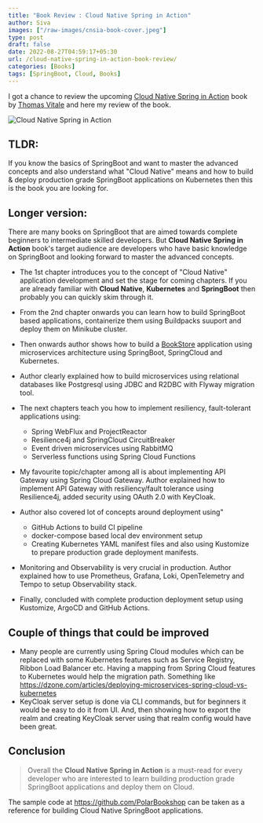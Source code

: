 ```yaml
---
title: "Book Review : Cloud Native Spring in Action"
author: Siva
images: ["/raw-images/cnsia-book-cover.jpeg"]
type: post
draft: false
date: 2022-08-27T04:59:17+05:30
url: /cloud-native-spring-in-action-book-review/
categories: [Books]
tags: [SpringBoot, Cloud, Books]
---
```


I got a chance to review the upcoming [Cloud Native Spring in Action](https://www.manning.com/books/cloud-native-spring-in-action) book by [Thomas Vitale](https://twitter.com/vitalethomas) and here my review of the book.

![Cloud Native Spring in Action](/raw-images/cnsia-book-cover.jpeg "Cloud Native Spring in Action")

## TLDR:
If you know the basics of SpringBoot and want to master the advanced concepts and also understand what "Cloud Native" means and
how to build & deploy production grade SpringBoot applications on Kubernetes then this is the book you are looking for.


## Longer version:

There are many books on SpringBoot that are aimed towards complete beginners to intermediate skilled developers.
But **Cloud Native Spring in Action** book's target audience are developers who have basic knowledge on SpringBoot and looking forward to master the advanced concepts.

* The 1st chapter introduces you to the concept of "Cloud Native" application development and set the stage for coming chapters.
  If you are already familiar with **Cloud Native**, **Kubernetes** and **SpringBoot** then probably you can quickly skim through it.

* From the 2nd chapter onwards you can learn how to build SpringBoot based applications, containerize them using Buildpacks suuport and deploy them on Minikube cluster.

* Then onwards author shows how to build a [BookStore](https://github.com/PolarBookshop) application using microservices architecture using SpringBoot, SpringCloud and Kubernetes.

* Author clearly explained how to build microservices using relational databases like Postgresql using JDBC and R2DBC with Flyway migration tool.

* The next chapters teach you how to implement resiliency, fault-tolerant applications using:
  * Spring WebFlux and ProjectReactor
  * Resilience4j and SpringCloud CircuitBreaker
  * Event driven microservices using RabbitMQ
  * Serverless functions using Spring Cloud Functions

* My favourite topic/chapter among all is about implementing API Gateway using Spring Cloud Gateway. 
  Author explained how to implement API Gateway with resiliency/fault tolerance using Resilience4j, 
  added security using OAuth 2.0 with KeyCloak.

* Author also covered lot of concepts around deployment using"
  * GitHub Actions to build CI pipeline
  * docker-compose based local dev environment setup
  * Creating Kubernetes YAML manifest files and also using Kustomize to prepare production grade deployment manifests.

* Monitoring and Observability is very crucial in production. Author explained how to use Prometheus, Grafana, Loki, OpenTelemetry and Tempo to setup Observability stack.

* Finally, concluded with complete production deployment setup using Kustomize, ArgoCD and GitHub Actions.

## Couple of things that could be improved
* Many people are currently using Spring Cloud modules which can be replaced with some Kubernetes features such as Service Registry, Ribbon Load Balancer etc.
  Having a mapping from Spring Cloud features to Kubernetes would help the migration path. Something like https://dzone.com/articles/deploying-microservices-spring-cloud-vs-kubernetes
* KeyCloak server setup is done via CLI commands, but for beginners it would be easy to do it from UI. And, then showing how to export the realm and creating KeyCloak server using that realm config would have been great.

## Conclusion
> Overall the **Cloud Native Spring in Action** is a must-read for every developer who are interested to learn building production grade SpringBoot applications and deploy them on Cloud.

The sample code at https://github.com/PolarBookshop can be taken as a reference for building Cloud Native SpringBoot applications.

